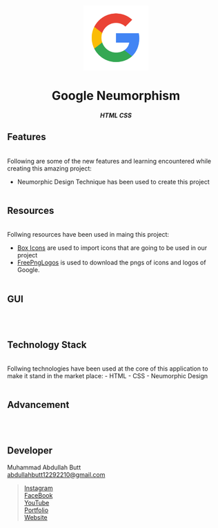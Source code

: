 <p align = "center">
  <img src = "images/google-logo.png" width = "150">
</p>
<h1 align = "center">Google Neumorphism</h1>
<h5 align = "center">HTML CSS</h5>


## Features
<br>
Following are some of the new features and learning encountered while creating this amazing project:

- Neumorphic Design Technique has been used to create this project 
<br><br>

## Resources
<br>
Follwing resources have been used in maing this project:

- [Box Icons](https://boxicons.com/) are used to import icons that are going to be used in our project
- [FreePngLogos](https://www.freepnglogos.com/) is used to download the pngs of icons and logos of Google.
<br><br>

## GUI
<br><br>

## Technology Stack
<br>
Follwing technologies have been used at the core of this application to make it stand in the market place:
- HTML
- CSS
- Neumorphic Design
<br><br>

## Advancement
<br><br>


## Developer
Muhammad Abdullah Butt <br>
abdullahbutt12292210@gmail.com <br>
> [Instagram](https://www.instagram.com/abdullah.butt.22/)<br>
> [FaceBook](https://www.facebook.com/profile.php?id=100076291614529)<br>
> [YouTube](https://www.youtube.com/channel/UCnuOFQyMywg-KuoN-lmav1Q)<br>
> [Portfolio](https://rebrand.ly/muhammadabdullahPortfolio)<br>
> [Website](#)
